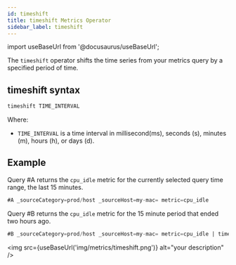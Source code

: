 ```yaml
---
id: timeshift
title: timeshift Metrics Operator
sidebar_label: timeshift
---
```


import useBaseUrl from '@docusaurus/useBaseUrl';

The `timeshift` operator shifts the time series from your metrics query by a specified period of time.

## timeshift syntax

```sql
timeshift TIME_INTERVAL
```

Where:

* `TIME_INTERVAL` is a time interval in millisecond(ms), seconds (s), minutes (m), hours (h), or days (d).

## Example

Query #A returns the `cpu_idle` metric for the currently selected query time range, the last 15 minutes.

```sql
#A _sourceCategory=prod/host _sourceHost=my-mac= metric=cpu_idle
```

Query #B returns the `cpu_idle` metric for the 15 minute period that ended two hours ago.

```sql
#B _sourceCategory=prod/host _sourceHost=my-mac= metric=cpu_idle | timeshift 2h
```

<img src={useBaseUrl('img/metrics/timeshift.png')} alt="your description" />

